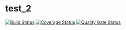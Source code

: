 # test_2

[![Build Status](https://www.travis-ci.com/Lizazavr/antarctopelta.svg?branch=main)](https://www.travis-ci.com/Lizazavr/antarctopelta)
[![Coverage Status](https://coveralls.io/repos/github/Lizazavr/antarctopelta/badge.svg?branch=main)](https://coveralls.io/github/Lizazavr/antarctopelta?branch=main)
[![Quality Gate Status](https://sonarcloud.io/api/project_badges/measure?project=Jidim_test_2&metric=alert_status)](https://sonarcloud.io/dashboard?id=Jidim_test_2)
